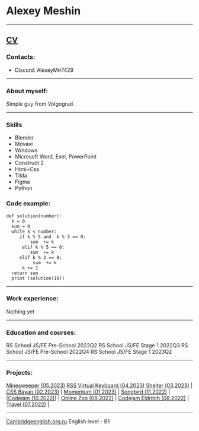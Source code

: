 # Alexey Meshin 

---
[CV](https://ziberpax.github.io/rsschool-cv/cv/index.html)
---

### Contacts:
* Discord: AlexeyM#7429
---

### About myself:
Simple guy from Volgograd. 

---
### Skills

* Blender
* Movavi
* Windows 
* Microsoft Word, Exel, PowerPoint
* Construct 2 
* Html+Css
* Tilda
* Figma
* Python 

### Code example:
```
def solution(number):
  k = 0 
  sum = 0 
  while k < number: 
     if k % 5 and  k % 3 == 0: 
         sum  += k
      elif k % 5 == 0: 
         sum  += k
     elif k % 3 == 0: 
          sum  += k
      k += 1 
  return sum
  print (solution(16))
  ```
--- 


### Work experience:
Nothing yet

--- 

### Education and courses:
RS School JS/FE Pre-School 2022Q2
RS School JS/FE Stage 1 2022Q3
RS School JS/FE Pre-School 2022Q4
RS School JS/FE Stage 1 2023Q2

--- 

### Projects:
[Minesweeper (05.2023)](https://rolling-scopes-school.github.io/ziberpax-JSFE2023Q1/minesweeper)
[RSS Virtual Keyboard (04.2023)](https://ziberpax.github.io/virtual-keyboard/)
[Shelter (03.2023)](https://ziberpax.github.io/portfolio/shelter/pages/main/) | 
[CSS Bayan (02.2023)](https://ziberpax.github.io/cssBayan/cssBayan/) | 
[Momentum (01.2023)](https://rolling-scopes-school.github.io/ziberpax-JSFEPRESCHOOL2022Q4/momentum/pages/index.html) | 
[Songbird (11.2022)](https://rolling-scopes-school.github.io/ziberpax-JSFE2022Q3/songbird/main.html) | 
[[Codejam (10.2022)](https://rolling-scopes-school.github.io/ziberpax-JSFE2022Q3/codejam/)] | 
[Online Zoo (09.2022)](https://rolling-scopes-school.github.io/ziberpax-JSFE2022Q3/online-zoo/pages/main/) | 
[Codejam Eldritch (08.2022)](https://ziberpax.github.io/codejam-eldritch/codejam-eldritch/) | 
[Travel (07.2022)](https://rolling-scopes-school.github.io/ziberpax-JSFEPRESCHOOL2022Q2/travel/) | 


--- 

[Сambridgeenglish.org.ru](https://www.cambridgeenglish.org.ru/test-your-english) English level - B1

